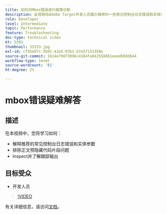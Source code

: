 ```yaml
---
title: 如何对Mbox错误进行故障诊断
description: 此视频向Adobe Target开发人员展示推荐的一些常见控制台日志错误和实体参数。 了解如何对Body预隐藏代码片段问题进行故障诊断，以及如何检查和了解跟踪输出。
role: Developer
level: Intermediate
topic: Performance
feature: Troubleshooting
doc-type: technical video
kt: 5393
thumbnail: 35153.jpg
exl-id: cf95e97c-3b91-43a5-97b1-b7e57133358e
source-git-commit: 1b14e7987309bc4104fa842558861eeedb0ddb44
workflow-type: tm+mt
source-wordcount: '81'
ht-degree: 2%

---
```


# mbox错误疑难解答

## 描述

在本视频中，您将学习如何：

* 解释推荐的常见控制台日志错误和实体参数
* 排除正文预隐藏代码片段问题
* Inspect并了解跟踪输出

## 目标受众

* 开发人员

>[!VIDEO](https://video.tv.adobe.com/v/35153/?quality=12)

有关详细信息，请访问[文档](https://experienceleague.adobe.com/docs/target/using/troubleshoot/troubleshooting-target.html?lang=en)。
